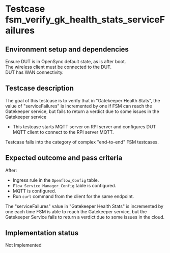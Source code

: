 # Testcase fsm_verify_gk_health_stats_serviceFailures

## Environment setup and dependencies

Ensure DUT is in OpenSync default state, as is after boot.\
The wireless client must be connected to the DUT.\
DUT has
WAN connectivity.

## Testcase description

The goal of this testcase is to verify that in "Gatekeeper Health Stats", the value of "serviceFailures" is incremented
by one if FSM can reach the Gatekeeper service, but fails to return a verdict due to some issues in the Gatekeeper
service

- This testcase starts MQTT server on RPI server and configures DUT MQTT client to connect to the RPI server MQTT.

Testcase falls into the category of complex "end-to-end" FSM testcases.

## Expected outcome and pass criteria

After:

- Ingress rule in the `Openflow_Config` table.
- `Flow_Service_Manager_Config` table is configured.
- MQTT is configured.
- Run `curl` command from the client for the same endpoint.

The "serviceFailures" value in "Gatekeeper Health Stats" is incremented by one each time FSM is able to reach the
Gatekeeper service, but the Gatekeeper Service fails to return a verdict due to some issues in the cloud.

## Implementation status

Not Implemented
